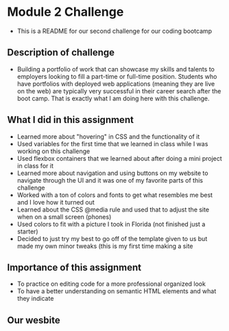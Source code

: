 # Module 2 Challenge
- This is a README for our second challenge for our coding bootcamp
## Description of challenge
- Building a portfolio of work that can showcase my skills and talents to employers looking to fill a part-time or full-time position. Students who have portfolios with deployed web applications (meaning they are live on the web) are typically very successful in their career search after the boot camp. That is exactly what I am doing here with this challenge.
## What I did in this assignment
- Learned more about "hovering" in CSS and the functionality of it
- Used variables for the first time that we learned in class while I was working on this challenge
- Used flexbox containers that we learned about after doing a mini project in class for it
- Learned more about navigation and using buttons on my website to navigate through the UI and it was one of my favorite parts of this challenge
- Worked with a ton of colors and fonts to get what resembles me best and I love how it turned out
- Learned about the CSS @media rule and used that to adjust the site when on a small screen (phones)
- Used colors to fit with a picture I took in Florida (not finished just a starter)
- Decided to just try my best to go off of the template given to us but made my own minor tweaks (this is my first time making a site
## Importance of this assignment
- To practice on editing code for a more professional organized look
- To have a better understanding on semantic HTML elements and what they indicate
## Our wesbite
